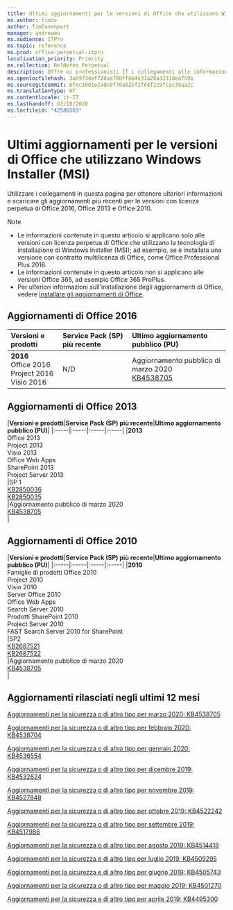 ```yaml
---
title: Ultimi aggiornamenti per le versioni di Office che utilizzano Windows Installer (MSI)
ms.author: timda
author: TimDavenport
manager: andrewmo
ms.audience: ITPro
ms.topic: reference
ms.prod: office-perpetual-itpro
localization_priority: Priority
ms.collection: RelNotes_Perpetual
description: Offre ai professionisti IT i collegamenti alle informazioni sugli aggiornamenti più recenti delle versioni con licenza perpetua di Office 2016, Office 2013 e Office 2010
ms.openlocfilehash: 3a69734af72daa708ff664e31a28a3231dea759b
ms.sourcegitcommit: bfec1001e2adc0f70a825f2fd4f2c9fcac39aa2c
ms.translationtype: HT
ms.contentlocale: it-IT
ms.lasthandoff: 03/10/2020
ms.locfileid: "42586503"
---
```

# <a name="latest-updates-for-versions-of-office-that-use-windows-installer-msi"></a>Ultimi aggiornamenti per le versioni di Office che utilizzano Windows Installer (MSI)

Utilizzare i collegamenti in questa pagina per ottenere ulteriori informazioni e scaricare gli aggiornamenti più recenti per le versioni con licenza perpetua di Office 2016, Office 2013 e Office 2010.
  
 
> [!NOTE]
> - Le informazioni contenute in questo articolo si applicano solo alle versioni con licenza perpetua di Office che utilizzano la tecnologia di installazione di Windows Installer (MSI); ad esempio, se è installata una versione con contratto multilicenza di Office, come Office Professional Plus 2016.
> - Le informazioni contenute in questo articolo non si applicano alle versioni Office 365, ad esempio Office 365 ProPlus.
> - Per ulteriori informazioni sull'installazione degli aggiornamenti di Office, vedere [Installare gli aggiornamenti di Office](https://support.office.com/article/2ab296f3-7f03-43a2-8e50-46de917611c5). 


## <a name="office-2016-updates"></a>Aggiornamenti di Office 2016

|**Versioni e prodotti**|**Service Pack (SP) più recente**|**Ultimo aggiornamento pubblico (PU)**|
|:-----|:-----|:-----|
|**2016** <br/> Office 2016  <br/> Project 2016  <br/> Visio 2016  <br/> |N/D  <br/> |Aggiornamento pubblico di marzo 2020  <br/> [KB4538705](https://support.microsoft.com/help/4538705 ) <br/> |
   
## <a name="office-2013-updates"></a>Aggiornamenti di Office 2013

|**Versioni e prodotti**|**Service Pack (SP) più recente**|**Ultimo aggiornamento pubblico (PU)**|
|:-----|:-----|:-----|:-----|
|**2013** <br/> Office 2013  <br/> Project 2013  <br/> Visio 2013  <br/> Office Web Apps  <br/> SharePoint 2013  <br/> Project Server 2013  <br/> |SP 1 <br/> [KB2850036](https://support.microsoft.com/kb/2850036) <br/>[KB2850035](https://support.microsoft.com/kb/2850035) <br/> |Aggiornamento pubblico di marzo 2020  <br/> [KB4538705](https://support.microsoft.com/help/4538705 ) <br/> |
   
## <a name="office-2010-updates"></a>Aggiornamenti di Office 2010

|**Versioni e prodotti**|**Service Pack (SP) più recente**|**Ultimo aggiornamento pubblico (PU)**|
|:-----|:-----|:-----|:-----|
|**2010** <br/> Famiglie di prodotti Office 2010  <br/> Project 2010  <br/> Visio 2010  <br/> Server Office 2010  <br/> Office Web Apps  <br/> Search Server 2010  <br/> Prodotti SharePoint 2010  <br/> Project Server 2010  <br/> FAST Search Server 2010 for SharePoint  <br/> |SP2 <br/>[KB2687521](https://support.microsoft.com/kb/2687521) <br/> [KB2687522](https://support.microsoft.com/kb/2687522) <br/> |Aggiornamento pubblico di marzo 2020  <br/> [KB4538705](https://support.microsoft.com/help/4538705 ) <br/>|
   

   
## <a name="updates-released-in-past-12-months"></a>Aggiornamenti rilasciati negli ultimi 12 mesi

[Aggiornamenti per la sicurezza o di altro tipo per marzo 2020: KB4538705](https://support.microsoft.com/help/4538705)

[Aggiornamenti per la sicurezza o di altro tipo per febbraio 2020: KB4538704](https://support.microsoft.com/help/4538704)

[Aggiornamenti per la sicurezza o di altro tipo per gennaio 2020: KB4536554](https://support.microsoft.com/help/4536554)

[Aggiornamenti per la sicurezza o di altro tipo per dicembre 2019: KB4532624](https://support.microsoft.com/help/4532624)

[Aggiornamenti per la sicurezza o di altro tipo per novembre 2019: KB4527848](https://support.microsoft.com/help/4527848)

[Aggiornamenti per la sicurezza o di altro tipo per ottobre 2019: KB4522242](https://support.microsoft.com/help/4522242)

[Aggiornamenti per la sicurezza o di altro tipo per settembre 2019: KB4517986](https://support.microsoft.com/help/4517986 )

[Aggiornamenti per la sicurezza o di altro tipo per agosto 2019: KB4514418](https://support.microsoft.com/help/4514418)

[Aggiornamenti per la sicurezza e di altro tipo per luglio 2019: KB4509295](https://support.microsoft.com/help/4509295)

[Aggiornamenti per la sicurezza e di altro tipo per giugno 2019: KB4505743](https://support.microsoft.com/help/4505743)

[Aggiornamenti per la sicurezza o di altro tipo per maggio 2019: KB4501270](https://support.microsoft.com/help/4501270)

[Aggiornamenti per la sicurezza e di altro tipo per aprile 2019: KB4495300](https://support.microsoft.com/help/4495300)

 










 

   

   

  


  
 
  
 
  

  
   
  
